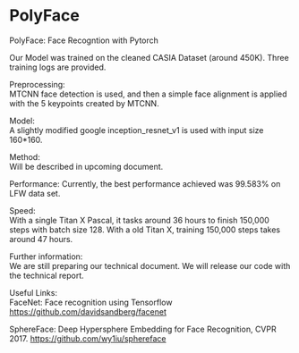 # PolyFace
PolyFace: Face Recogntion with Pytorch



Our Model was trained on the cleaned CASIA Dataset (around 450K).
Three training logs are provided. 



Preprocessing: \
MTCNN face detection is used, and then a simple face alignment is applied with the 5 keypoints created by MTCNN.



Model:\
A slightly modified google inception_resnet_v1 is used with input size 160*160.



Method:\
Will be described in upcoming document.



Performance:
Currently, the best performance achieved was 99.583% on LFW data set. 



Speed:\
With a single Titan X Pascal, it tasks around 36 hours to finish 150,000 steps with batch size 128. 
With a old Titan X, training 150,000 steps takes around 47 hours. 



Further information: \
We are still preparing our technical document. We will release our code with the technical report.



Useful Links: \
FaceNet: Face recognition using Tensorflow 
https://github.com/davidsandberg/facenet

SphereFace: Deep Hypersphere Embedding for Face Recognition, CVPR 2017.
https://github.com/wy1iu/sphereface
